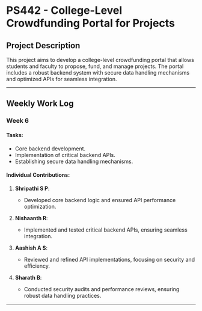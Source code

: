 # PS442 - College-Level Crowdfunding Portal for Projects

## Project Description
This project aims to develop a college-level crowdfunding portal that allows students and faculty to propose, fund, and manage projects. The portal includes a robust backend system with secure data handling mechanisms and optimized APIs for seamless integration.

---

## Weekly Work Log

### Week 6

#### Tasks:
- Core backend development.
- Implementation of critical backend APIs.
- Establishing secure data handling mechanisms.

#### Individual Contributions:
1. **Shripathi S P**:
   - Developed core backend logic and ensured API performance optimization.
   
2. **Nishaanth R**:
   - Implemented and tested critical backend APIs, ensuring seamless integration.
   
3. **Aashish A S**:
   - Reviewed and refined API implementations, focusing on security and efficiency.
   
4. **Sharath B**:
   - Conducted security audits and performance reviews, ensuring robust data handling practices.

---